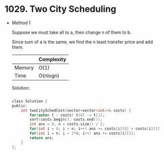 # 1029. Two City Scheduling
- Method 1

    Suppose we must take all to a, then change n of them to b.

    Since sum of a is the same, we find the n least transfer price and add them.

    | |   Complexity  |
    | ----------- | ----------- | 
    |  Memory     | O(1) | 
    |      Time       |  O(nlogn) | 


    Solution:

    ``` h

    class Solution {
    public:
        int twoCitySchedCost(vector<vector<int>>& costs) {
            for(auto& t : costs) t[0] -= t[1];
            sort(costs.begin(), costs.end());
            int ans = 0, n = costs.size() / 2;
            for(int i = 0; i < n; i++) ans += costs[i][0] + costs[i][1];
            for(int i = n; i < 2*n; i++) ans += costs[i][1];
            return ans;
        }
    };

    ```

<!-- - Method 2

    This is another method.

    | |   Complexity  |
    | ----------- | ----------- | 
    |  Memory     | O(n) | 
    |      Time       |  O(n) | 


    Solution:

    ``` h



    ```

- Additional Knowledge:
       
    Here are some additional knowledge.



<br> -->